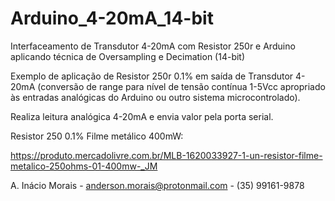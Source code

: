# Arduino_4-20mA_14-bit
Interfaceamento de Transdutor 4-20mA com Resistor 250r e Arduino aplicando técnica de Oversampling e Decimation (14-bit)


Exemplo de aplicação de Resistor 250r 0.1% em saída de Transdutor 4-20mA (conversão de range para nível de tensão contínua 1-5Vcc apropriado às entradas analógicas do Arduino ou outro sistema microcontrolado). 

Realiza leitura analógica 4-20mA e envia valor pela porta serial.

Resistor 250 0.1% Filme metálico 400mW:

https://produto.mercadolivre.com.br/MLB-1620033927-1-un-resistor-filme-metalico-250ohms-01-400mw-_JM

A. Inácio Morais - anderson.morais@protonmail.com - (35) 99161-9878
